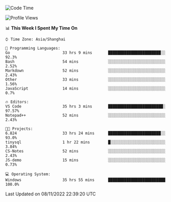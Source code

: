 <!--START_SECTION:waka-->
![Code Time](http://img.shields.io/badge/Code%20Time-316%20hrs%209%20mins-blue)

![Profile Views](http://img.shields.io/badge/Profile%20Views-0-blue)

📊 **This Week I Spent My Time On** 

```text
⌚︎ Time Zone: Asia/Shanghai

💬 Programming Languages: 
Go                       33 hrs 9 mins       ███████████████████████░░   92.3% 
Bash                     54 mins             ░░░░░░░░░░░░░░░░░░░░░░░░░   2.52% 
Markdown                 52 mins             ░░░░░░░░░░░░░░░░░░░░░░░░░   2.43% 
Other                    33 mins             ░░░░░░░░░░░░░░░░░░░░░░░░░   1.56% 
JavaScript               14 mins             ░░░░░░░░░░░░░░░░░░░░░░░░░   0.7%

🔥 Editors: 
VS Code                  35 hrs 3 mins       ████████████████████████░   97.57% 
Notepad++                52 mins             ░░░░░░░░░░░░░░░░░░░░░░░░░   2.43%

🐱‍💻 Projects: 
6.824                    33 hrs 24 mins      ███████████████████████░░   93.0% 
tinysql                  1 hr 22 mins        █░░░░░░░░░░░░░░░░░░░░░░░░   3.84% 
CS-Notes                 52 mins             ░░░░░░░░░░░░░░░░░░░░░░░░░   2.43% 
JS-demo                  15 mins             ░░░░░░░░░░░░░░░░░░░░░░░░░   0.73%

💻 Operating System: 
Windows                  35 hrs 55 mins      █████████████████████████   100.0%

```


 Last Updated on 08/11/2022 22:39:20 UTC
<!--END_SECTION:waka-->